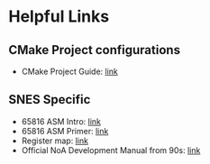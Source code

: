 # Helpful Links

## CMake Project configurations
* CMake Project Guide: [link](https://cmake.org/cmake/help/latest/guide/tutorial/A%20Basic%20Starting%20Point.html)

## SNES Specific
* 65816 ASM Intro: [link](https://ersanio.gitbook.io/assembly-for-the-snes)
* 65816 ASM Primer: [link](https://wiki.superfamicom.org/learning-65816-assembly)
* Register map: [link](https://ersanio.gitbook.io/assembly-for-the-snes/the-fundamentals/registers)
* Official NoA Development Manual from 90s: [link](https://archive.org/details/SNESDevManual/)
